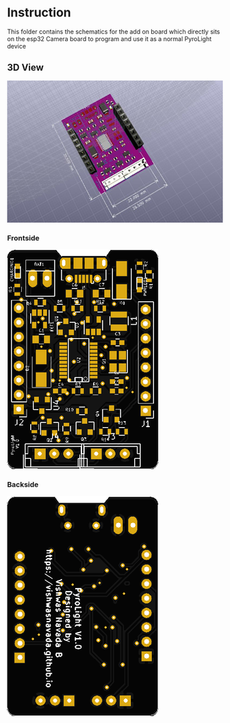# Instruction
This folder contains the schematics for the add on board which directly sits on the esp32 Camera board
to program and use it as a normal PyroLight device

## 3D View
![PyroLightPCB](/Hardware/PyroLightPCB.jpg)
### Frontside 
![front](/Hardware/front.jpg)
### Backside
![back](/Hardware/back.jpg)



